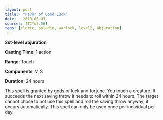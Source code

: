 ```yaml
---
layout: post
title:  "Favor of Good Luck"
date:   2018-05-03
sources: [TCToS.56]
tags: [cleric, paladin, warlock, level2, abjuration]
---
```


**2st-level abjuration**

**Casting Time**: 1 action

**Range**: Touch

**Components**: V, S

**Duration**: 24 hours

This spell is granted by gods of luck and fortune. You touch a creature. It succeeds the next saving throw it needs to roll within 24 hours. The target cannot chose to not use this spell and roll the saving throw anyway; it occurs automatically. This spell can only be used once per individual per day.